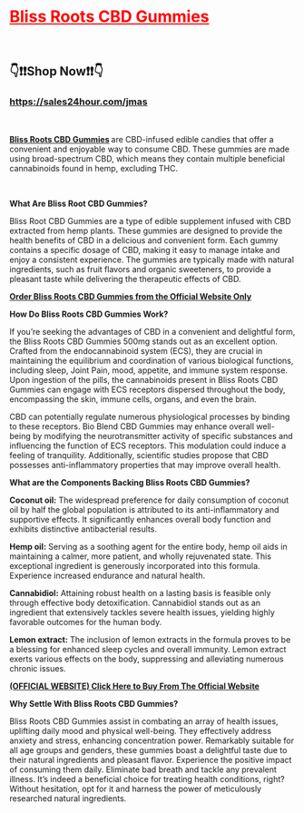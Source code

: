 <h1><span style="color: #ff0000;"><a style="color: #ff0000;" href="https://sales24hour.com/jmas">Bliss Roots CBD Gummies</a></span></h1>
<p>&nbsp;</p>
<h2><strong>👇</strong><strong>❗❗</strong><strong>Shop Now</strong><strong>❗❗</strong>👇</h2>
<h3><strong><a href="https://sales24hour.com/jmas" target="_blank" rel="nofollow" data-saferedirecturl="https://www.google.com/url?hl=en-GB&amp;q=https://sales24hour.com/jmas&amp;source=gmail&amp;ust=1734850278370000&amp;usg=AOvVaw3gbz7JmjlZz3PjtbklnoQr">https://sales24hour.com/jmas</a></strong></h3>
<p>&nbsp;</p>
<div>
<p><a href="https://sales24hour.com/jmas" target="_blank" rel="nofollow" data-saferedirecturl="https://www.google.com/url?hl=en-GB&amp;q=https://sales24hour.com/jmas&amp;source=gmail&amp;ust=1734850278370000&amp;usg=AOvVaw3gbz7JmjlZz3PjtbklnoQr"><strong>Bliss Roots CBD&nbsp;</strong></a><strong><a href="https://sales24hour.com/jmas" target="_blank" rel="nofollow" data-saferedirecturl="https://www.google.com/url?hl=en-GB&amp;q=https://sales24hour.com/jmas&amp;source=gmail&amp;ust=1734850278370000&amp;usg=AOvVaw3gbz7JmjlZz3PjtbklnoQr">Gummies</a>&nbsp;</strong>are&nbsp;CBD-infused edible candies that offer a convenient and enjoyable way to consume CBD. These gummies are made using broad-spectrum CBD, which means they contain multiple beneficial cannabinoids found in hemp, excluding THC.</p>
<p>&nbsp;</p>
<p><span dir="ltr"><strong>What Are Bliss Root CBD Gummies?<br /></strong></span></p>
<p dir="ltr">Bliss Root CBD Gummies are a type of edible supplement infused with CBD extracted from hemp plants. These gummies are designed to provide the health benefits of CBD in a delicious and convenient form. Each gummy contains a specific dosage of CBD, making it easy to manage intake and enjoy a consistent experience. The gummies are typically made with natural ingredients, such as fruit flavors and organic sweeteners, to provide a pleasant taste while delivering the therapeutic effects of CBD.</p>
<p dir="ltr"><strong><a href="https://sales24hour.com/jmas" target="_blank" rel="nofollow" data-saferedirecturl="https://www.google.com/url?hl=en-GB&amp;q=https://sales24hour.com/jmas&amp;source=gmail&amp;ust=1734850278370000&amp;usg=AOvVaw3gbz7JmjlZz3PjtbklnoQr">Order Bliss Roots CBD Gummies from the Official Website Only</a></strong></p>
<p><span dir="ltr"><strong>How Do Bliss Roots CBD Gummies Work?</strong></span></p>
<p dir="ltr">If you&rsquo;re seeking the advantages of CBD in a convenient and delightful form, the Bliss Roots CBD Gummies 500mg stands out as an excellent option. Crafted from the endocannabinoid system (ECS), they are crucial in maintaining the equilibrium and coordination of various biological functions, including sleep, Joint Pain, mood, appetite, and immune system response. Upon ingestion of the pills, the cannabinoids present in Bliss Roots CBD Gummies can engage with ECS receptors dispersed throughout the body, encompassing the skin, immune cells, organs, and even the brain.</p>
<p dir="ltr">CBD can potentially regulate numerous physiological processes by binding to these receptors. Bio Blend CBD Gummies may enhance overall well-being by modifying the neurotransmitter activity of specific substances and influencing the function of ECS receptors. This modulation could induce a feeling of tranquility. Additionally, scientific studies propose that CBD possesses anti-inflammatory properties that may improve overall health.</p>
<p><span dir="ltr"><strong>What are the Components Backing Bliss Roots CBD Gummies?</strong></span></p>
<p dir="ltr"><strong>Coconut oil:</strong>&nbsp;The widespread preference for daily consumption of coconut oil by half the global population is attributed to its anti-inflammatory and supportive effects. It significantly enhances overall body function and exhibits distinctive antibacterial results.</p>
<p dir="ltr"><strong>Hemp oil:</strong>&nbsp;Serving as a soothing agent for the entire body, hemp oil aids in maintaining a calmer, more patient, and wholly rejuvenated state. This exceptional ingredient is generously incorporated into this formula. Experience increased endurance and natural health.</p>
<p dir="ltr"><strong>Cannabidiol:</strong>&nbsp;Attaining robust health on a lasting basis is feasible only through effective body detoxification. Cannabidiol stands out as an ingredient that extensively tackles severe health issues, yielding highly favorable outcomes for the human body.</p>
<p dir="ltr"><strong>Lemon extract:</strong>&nbsp;The inclusion of lemon extracts in the formula proves to be a blessing for enhanced sleep cycles and overall immunity. Lemon extract exerts various effects on the body, suppressing and alleviating numerous chronic issues.</p>
<p dir="ltr"><strong><a href="https://sales24hour.com/jmas" target="_blank" rel="nofollow" data-saferedirecturl="https://www.google.com/url?hl=en-GB&amp;q=https://sales24hour.com/jmas&amp;source=gmail&amp;ust=1734850278370000&amp;usg=AOvVaw3gbz7JmjlZz3PjtbklnoQr">(OFFICIAL WEBSITE) Click Here to Buy From The Official Website</a></strong></p>
<p><span dir="ltr"><strong>Why Settle With Bliss Roots CBD Gummies?</strong></span></p>
<p dir="ltr">Bliss Roots CBD Gummies assist in combating an array of health issues, uplifting daily mood and physical well-being. They effectively address anxiety and stress, enhancing concentration power. Remarkably suitable for all age groups and genders, these gummies boast a delightful taste due to their natural ingredients and pleasant flavor. Experience the positive impact of consuming them daily. Eliminate bad breath and tackle any prevalent illness. It&rsquo;s indeed a beneficial choice for treating health conditions, right? Without hesitation, opt for it and harness the power of meticulously researched natural ingredients.</p>
</div>
